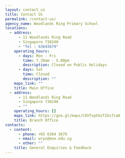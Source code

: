 ```yaml
---
layout: contact_us
title: Contact Us
permalink: /contact-us/
agency_name: Woodlands Ring Primary School
locations:
  - address:
      - 11 Woodlands Ring Road
      - Singapore 738240
      - "Tel : 63643679"
    operating_hours:
      - days: Mon - Fri
        time: 7.30am - 5.00pm
        description: Closed on Public Holidays
      - days: Sat
        time: Closed
        description: ""
    maps_link: ""
    title: Main Office
  - address:
      - 11 Woodlands Ring Road
      - Singapore 738240
      - ""
    operating_hours: []
    maps_link: https://goo.gl/maps/C8VfxphGxT2GsfcaA
    title: Branch Office
contacts:
  - content:
      - phone: +65 6364 3679
      - email: wrps@moe.edu.sg
      - other: ""
    title: General Enquiries & Feedback
---
```

